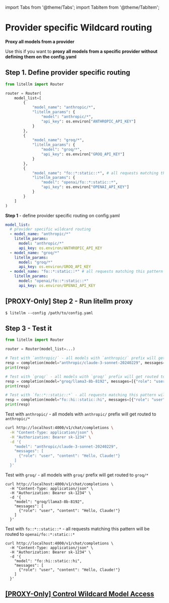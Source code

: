 import Tabs from '@theme/Tabs';
import TabItem from '@theme/TabItem';

# Provider specific Wildcard routing 

**Proxy all models from a provider**

Use this if you want to **proxy all models from a specific provider without defining them on the config.yaml**

## Step 1. Define provider specific routing 

<Tabs>
<TabItem value="sdk" label="SDK">

```python
from litellm import Router

router = Router(
    model_list=[
        {
            "model_name": "anthropic/*",
            "litellm_params": {
                "model": "anthropic/*",
                "api_key": os.environ["ANTHROPIC_API_KEY"]
            }
        }, 
        {
            "model_name": "groq/*",
            "litellm_params": {
                "model": "groq/*",
                "api_key": os.environ["GROQ_API_KEY"]
            }
        }, 
        {
            "model_name": "fo::*:static::*", # all requests matching this pattern will be routed to this deployment, example: model="fo::hi::static::hi" will be routed to deployment: "openai/fo::*:static::*"
            "litellm_params": {
                "model": "openai/fo::*:static::*",
                "api_key": os.environ["OPENAI_API_KEY"]
            }
        }
    ]
)
```

</TabItem>
<TabItem value="proxy" label="PROXY">

**Step 1** - define provider specific routing on config.yaml
```yaml
model_list:
  # provider specific wildcard routing
  - model_name: "anthropic/*"
    litellm_params:
      model: "anthropic/*"
      api_key: os.environ/ANTHROPIC_API_KEY
  - model_name: "groq/*"
    litellm_params:
      model: "groq/*"
      api_key: os.environ/GROQ_API_KEY
  - model_name: "fo::*:static::*" # all requests matching this pattern will be routed to this deployment, example: model="fo::hi::static::hi" will be routed to deployment: "openai/fo::*:static::*"
    litellm_params:
      model: "openai/fo::*:static::*"
      api_key: os.environ/OPENAI_API_KEY
```
</TabItem>
</Tabs>

## [PROXY-Only] Step 2 - Run litellm proxy 

```shell
$ litellm --config /path/to/config.yaml
```

## Step 3 - Test it 

<Tabs>  
<TabItem value="sdk" label="SDK">

```python
from litellm import Router

router = Router(model_list=...)

# Test with `anthropic/` - all models with `anthropic/` prefix will get routed to `anthropic/*`
resp = completion(model="anthropic/claude-3-sonnet-20240229", messages=[{"role": "user", "content": "Hello, Claude!"}])
print(resp)

# Test with `groq/` - all models with `groq/` prefix will get routed to `groq/*`
resp = completion(model="groq/llama3-8b-8192", messages=[{"role": "user", "content": "Hello, Groq!"}])
print(resp)

# Test with `fo::*::static::*` - all requests matching this pattern will be routed to `openai/fo::*:static::*`
resp = completion(model="fo::hi::static::hi", messages=[{"role": "user", "content": "Hello, Claude!"}])
print(resp)
```

</TabItem>
<TabItem value="proxy" label="PROXY">

Test with `anthropic/` - all models with `anthropic/` prefix will get routed to `anthropic/*`
```bash
curl http://localhost:4000/v1/chat/completions \
  -H "Content-Type: application/json" \
  -H "Authorization: Bearer sk-1234" \
  -d '{
    "model": "anthropic/claude-3-sonnet-20240229",
    "messages": [
      {"role": "user", "content": "Hello, Claude!"}
    ]
  }'
```

Test with `groq/` - all models with `groq/` prefix will get routed to `groq/*`
```shell
curl http://localhost:4000/v1/chat/completions \
  -H "Content-Type: application/json" \
  -H "Authorization: Bearer sk-1234" \
  -d '{
    "model": "groq/llama3-8b-8192",
    "messages": [
      {"role": "user", "content": "Hello, Claude!"}
    ]
  }'
```

Test with `fo::*::static::*` - all requests matching this pattern will be routed to `openai/fo::*:static::*`
```shell
curl http://localhost:4000/v1/chat/completions \
  -H "Content-Type: application/json" \
  -H "Authorization: Bearer sk-1234" \
  -d '{
    "model": "fo::hi::static::hi",
    "messages": [
      {"role": "user", "content": "Hello, Claude!"}
    ]
  }'
```

</TabItem>
</Tabs>


## [[PROXY-Only] Control Wildcard Model Access](./proxy/model_access_groups#-control-access-on-wildcard-models)